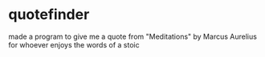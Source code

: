 # quotefinder
made a program to give me a quote from "Meditations" by Marcus Aurelius for whoever enjoys the words of a stoic
